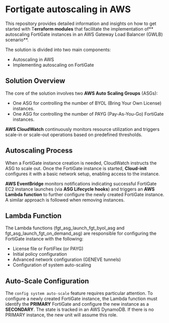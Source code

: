# Fortigate autoscaling in AWS
This repository provides detailed information and insights on how to get started with T**erraform modules** that facilitate the implementation of** autoscaling FortiGate instances in an AWS Gateway Load Balancer (GWLB) scenario**.

The solution is divided into two main components:
- Autoscaling in AWS
- Implementing autoscaling on FortiGate

## Solution Overview

The core of the solution involves two **AWS Auto Scaling Groups** (ASGs):
- One ASG for controlling the number of BYOL (Bring Your Own License) instances.
- One ASG for controlling the number of PAYG (Pay-As-You-Go) FortiGate instances.

**AWS CloudWatch** continuously monitors resource utilization and triggers scale-in or scale-out operations based on predefined thresholds.

## Autoscaling Process
When a FortiGate instance creation is needed, CloudWatch instructs the ASG to scale out. 
Once the FortiGate instance is started, **Cloud-init** configures it with a basic network setup, enabling access to the instance.

**AWS EventBridge** monitors notifications indicating successful FortiGate EC2 instance launches (via **ASG Lifecycle hooks**) and triggers an **AWS Lambda function** to further configure the newly created FortiGate instance. 
A similar approach is followed when removing instances.

## Lambda Function 
The Lambda functions (fgt_asg_launch_fgt_byol_asg and fgt_asg_launch_fgt_on_demand_asg) are responsible for configuring the FortiGate instance with the following:
- License file or FortiFlex (or PAYG)
- Initial policy configuration
- Advanced network configuration (GENEVE tunnels)
- Configuration of system auto-scaling

## Auto-Scale Configuration
The `config system auto-scale` feature requires particular attention. To configure a newly created FortiGate instance, the Lambda function must identify the **PRIMARY** FortiGate and configure the new instance as a **SECONDARY**. The state is tracked in an AWS DynamoDB. If there is no PRIMARY instance, the new unit will assume this role.
